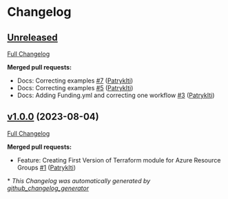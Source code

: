 # Changelog

## [Unreleased](https://github.com/PatrykIti/terraform-azure-resource-group/tree/HEAD)

[Full Changelog](https://github.com/PatrykIti/terraform-azure-resource-group/compare/v1.0.0...HEAD)

**Merged pull requests:**

- Docs: Correcting examples [\#7](https://github.com/PatrykIti/terraform-azure-resource-group/pull/7) ([PatrykIti](https://github.com/PatrykIti))
- Docs: Correcting examples [\#5](https://github.com/PatrykIti/terraform-azure-resource-group/pull/5) ([PatrykIti](https://github.com/PatrykIti))
- Docs: Adding Funding.yml and correcting one workflow [\#3](https://github.com/PatrykIti/terraform-azure-resource-group/pull/3) ([PatrykIti](https://github.com/PatrykIti))

## [v1.0.0](https://github.com/PatrykIti/terraform-azure-resource-group/tree/v1.0.0) (2023-08-04)

[Full Changelog](https://github.com/PatrykIti/terraform-azure-resource-group/compare/c9a1de0c99d3edab22c90cee55a9f43a4e1b7a2b...v1.0.0)

**Merged pull requests:**

- Feature: Creating First Version of Terraform module for Azure Resource Groups [\#1](https://github.com/PatrykIti/terraform-azure-resource-group/pull/1) ([PatrykIti](https://github.com/PatrykIti))



\* *This Changelog was automatically generated by [github_changelog_generator](https://github.com/github-changelog-generator/github-changelog-generator)*
